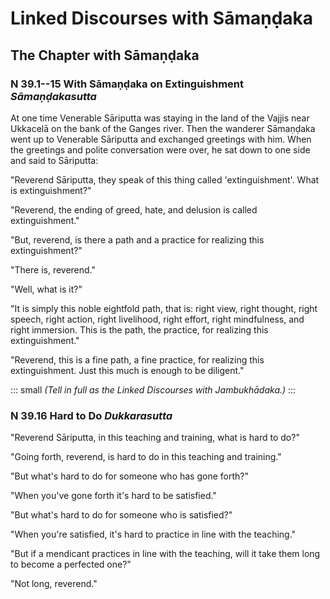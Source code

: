 # Linked Discourses with Sāmaṇḍaka

<!--pg-->
## The Chapter with Sāmaṇḍaka

### N 39.1--15 With Sāmaṇḍaka on Extinguishment *Sāmaṇḍakasutta*

At one time Venerable Sāriputta was staying in the land of
the Vajjis near Ukkacelā on the bank of the Ganges river.
Then the wanderer Sāmaṇḍaka went up to Venerable
Sāriputta and exchanged greetings with him. When the
greetings and polite conversation were over, he sat down to one side and
said to Sāriputta:

"Reverend Sāriputta, they speak of this thing called
'extinguishment'. What is extinguishment?"

"Reverend, the ending of greed, hate, and delusion is called
extinguishment."

"But, reverend, is there a path and a practice for realizing this
extinguishment?"

"There is, reverend."

"Well, what is it?"

"It is simply this noble eightfold path, that is: right view, right
thought, right speech, right action, right livelihood, right effort,
right mindfulness, and right immersion. This is the path, the practice,
for realizing this extinguishment."

"Reverend, this is a fine path, a fine practice, for realizing this
extinguishment. Just this much is enough to be diligent."

::: small
*(Tell in full as the Linked Discourses with
Jambukhādaka.)*
:::

<!--pg-->
### N 39.16 Hard to Do *Dukkarasutta*

"Reverend Sāriputta, in this teaching and training, what is
hard to do?"

"Going forth, reverend, is hard to do in this teaching and training."

"But what's hard to do for someone who has gone forth?"

"When you've gone forth it's hard to be satisfied."

"But what's hard to do for someone who is satisfied?"

"When you're satisfied, it's hard to practice in line with the
teaching."

"But if a mendicant practices in line with the teaching, will it take
them long to become a perfected one?"

"Not long, reverend."



